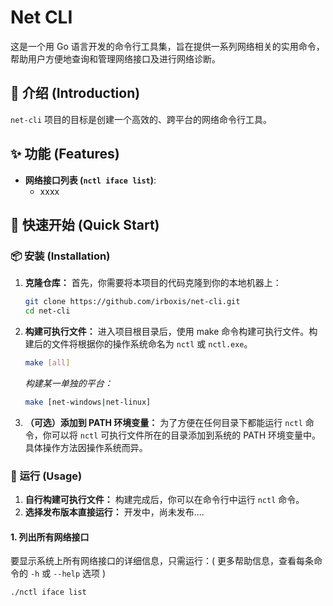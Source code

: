 # Net CLI

这是一个用 Go 语言开发的命令行工具集，旨在提供一系列网络相关的实用命令，帮助用户方便地查询和管理网络接口及进行网络诊断。

## 📝 介绍 (Introduction)

`net-cli` 项目的目标是创建一个高效的、跨平台的网络命令行工具。

## ✨ 功能 (Features)

- **网络接口列表 (`nctl iface list`)**:
    - xxxx
    

## 🚀 快速开始 (Quick Start)

### 📦 安装 (Installation)

1.  **克隆仓库：**
    首先，你需要将本项目的代码克隆到你的本地机器上：
    ```bash
    git clone https://github.com/irboxis/net-cli.git
    cd net-cli
    ```

2.  **构建可执行文件：**
    进入项目根目录后，使用 make 命令构建可执行文件。构建后的文件将根据你的操作系统命名为 `nctl` 或 `nctl.exe`。
    ```bash
    make [all]
    ```
    *构建某一单独的平台：*
    ```bash
    make [net-windows|net-linux]
    ```

3.  **（可选）添加到 PATH 环境变量：**
    为了方便在任何目录下都能运行 `nctl` 命令，你可以将 `nctl` 可执行文件所在的目录添加到系统的 PATH 环境变量中。具体操作方法因操作系统而异。

### 🏃‍ 运行 (Usage)

1.  **自行构建可执行文件：**
    构建完成后，你可以在命令行中运行 `nctl` 命令。
2.  **选择发布版本直接运行：**
    开发中，尚未发布....

#### 1. 列出所有网络接口

要显示系统上所有网络接口的详细信息，只需运行：( 更多帮助信息，查看每条命令的 `-h` 或 `--help` 选项 )
```bash
./nctl iface list